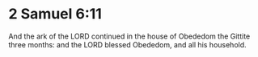 # 2 Samuel 6:11

And the ark of the LORD continued in the house of Obededom the Gittite three months: and the LORD blessed Obededom, and all his household.